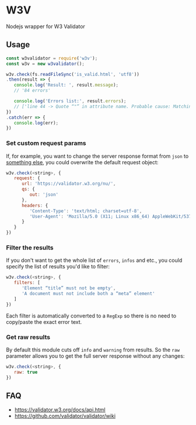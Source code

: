 # W3V
Nodejs wrapper for W3 Validator


## Usage
```javascript
const w3validator = require('w3v');
const w3v = new w3validator();

w3v.check(fs.readFileSync('is_valid.html', 'utf8'))
.then(result => {
   console.log('Result: ', result.message);
   // '84 errors'

   console.log('Errors list:', result.errors);
   // ['line 44 -> Quote “"” in attribute name. Probable cause: Matching quote missing somewhere earlier.']
})
.catch(err => {
   console.log(err);
})
```

### Set custom request params
If, for example, you want to change the server response format from `json` to [something else](https://github.com/validator/validator/wiki/Service-%C2%BB-Common-params#out), you could overwrite the default request object:
```javascript
w3v.check(<string>, {
   request: {
      url: 'https://validator.w3.org/nu/',
      qs: {
         out: 'json'
      },
      headers: {
         'Content-Type': 'text/html; charset=utf-8',
         'User-Agent': 'Mozilla/5.0 (X11; Linux x86_64) AppleWebKit/537.36 (KHTML, like Gecko) Chrome/41.0.2272.101 Safari/537.36'
      }
   }
})
```

### Filter the results
If you don't want to get the whole list of `errors`, `infos` and etc., you could specify the list of results you'd like to filter:
```javascript
w3v.check(<string>, {
   filters: [
      'Element “title” must not be empty',
      'A document must not include both a “meta” element'
   ]
})
```
Each filter is automatically converted to a `RegExp` so there is no need to copy/paste the exact error text.


### Get raw results
By default this module cuts off `info` and `warning` from results. So the `raw` parameter allows you to get the full server response without any changes:
```javascript
w3v.check(<string>, {
   raw: true
})
```


## FAQ
- https://validator.w3.org/docs/api.html
- https://github.com/validator/validator/wiki

